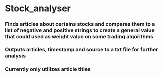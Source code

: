 # Stock_analyser
### Finds articles about certains stocks and compares them to a list of negative and positive strings to create a general value that could used as weight value on some trading algorithms
### Outputs articles, timestamp and source to a txt file for further analysis
### Currently only utilizes article titles
